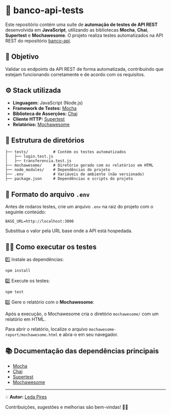 # 📌 banco-api-tests

Este repositório contém uma suíte de **automação de testes de API REST** desenvolvida em **JavaScript**, utilizando as bibliotecas **Mocha**, **Chai**, **Supertest** e **Mochawesome**. O projeto realiza testes automatizados na API REST do repositório [banco-api](https://github.com/ledapires/banco-api).

## 🚀 Objetivo

Validar os endpoints da API REST de forma automatizada, contribuíndo que estejam funcionando corretamente e de acordo com os requisitos.

## ⚙️ Stack utilizada

* **Linguagem:** JavaScript (Node.js)
* **Framework de Testes:** [Mocha](https://mochajs.org/)
* **Biblioteca de Asserções:** [Chai](https://www.chaijs.com/)
* **Cliente HTTP:** [Supertest](https://github.com/ladjs/supertest)
* **Relatórios:** [Mochawesome](https://www.npmjs.com/package/mochawesome)

## 📁 Estrutura de diretórios

```
├── tests/           # Contém os testes automatizados
│   ├── login.test.js
│   ├── transferencia.test.js
├── mochawesome/     # Diretório gerado com os relatórios em HTML
├── node_modules/    # Dependências do projeto
├── .env             # Variáveis de ambiente (não versionado)
├── package.json     # Dependências e scripts do projeto
```

## 🔑 Formato do arquivo `.env`

Antes de rodaros testes, crie um arquivo `.env` na raiz do projeto com o seguinte conteúdo:

```
BASE_URL=http://localhost:3000
```

Substitua o valor pela URL base onde a API está hospedada.

## 🏃‍♀️ Como executar os testes

1️⃣ Instale as dependências:

```bash
npm install
```

2️⃣ Execute os testes:

```bash
npm test
```

3️⃣ Gere o relatório com o **Mochawesome**:

Após a execução, o Mochawesome cria o diretório `mochawesome/` com um relatório em HTML.

Para abrir o relatório, localize o arquivo `mochawesome-report/mochawesome.html` e abra-o em seu navegador.

## 📚 Documentação das dependências principais

* [Mocha](https://mochajs.org/)
* [Chai](https://www.chaijs.com/)
* [Supertest](https://github.com/ladjs/supertest)
* [Mochawesome](https://www.npmjs.com/package/mochawesome)

---

💡 **Autor:** [Leda Pires](https://github.com/ledapires)

Contribuições, sugestões e melhorias são bem-vindas! 🚀✨
